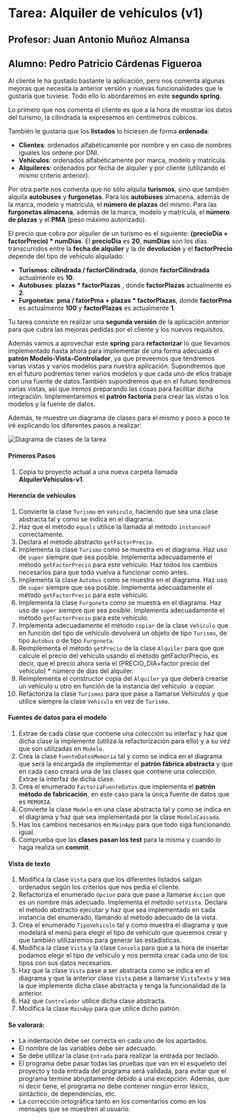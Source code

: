 # Tarea: Alquiler de vehículos (v1)
## Profesor: Juan Antonio Muñoz Almansa
## Alumno: Pedro Patricio Cárdenas Figueroa

Al cliente le ha gustado bastante la aplicación, pero nos comenta algunas mejoras que necesita la anterior versión y nuevas funcionalidades que le gustaría que tuviese. Todo ello lo abordaremos en este **segundo spring**.

Lo primero que nos comenta el cliente es que a la hora de mostrar los datos del turismo, la cilindrada la expresemos en centímetros cúbicos.

También le gustaría que los **listados** lo hiciesen de forma **ordenada**:

- **Clientes**: ordenados alfabéticamente por nombre y en caso de nombres iguales los ordene por DNI.
- **Vehículos**: ordenados alfabéticamente por marca, modelo y matrícula.
- **Alquileres**: ordenados por fecha de alquiler y por cliente (utilizando el mismo criterio anterior).

Por otra parte nos comenta que no sólo alquila **turismos**, sino que también alquila **autobuses** y **furgonetas**. Para los **autobuses** almacena, además de la marca, modelo y matrícula, el **número de plazas** del mismo. Para las **furgonetas almacena**, además de la marca, modelo y matrícula, el **número de plazas** y el **PMA** (peso máximo autorizado).

El precio que cobra por alquiler de un turismo es el siguiente: **(precioDia + factorPrecio) * numDias**. El **precioDia** es **20**, **numDias** son los días transcurridos entre la **fecha de alquiler** y la de **devolución** y el **factorPrecio** depende del tipo de vehículo alquilado:

- **Turismos**: **cilindrada / factorCilindrada**, donde **factorCilindrada** actualmente es **10**.
- **Autobuses**: **plazas * factorPlazas** , donde **factorPlazas** actualmente es **2**.
- **Furgonetas**: **pma / fatorPma + plazas * factorPlazas**, donde **factorPma** es actualmente **100** y **factorPlazas** es actualmente **1**.

Tu tarea consiste en realizar una **segunda versión** de la aplicación anterior para que cubra las mejoras pedidas por el cliente y los nuevos requisitos.

Además vamos a aprovechar este **spring** para **refactorizar** lo que llevamos implementado hasta ahora para implementar de una forma adecuada el **patrón Modelo-Vista-Controlador**, ya que preveemos que tendremos varias vistas y varios modelos para nuestra aplicación. Supondremos que en el futuro podremos tener varios modelos y que cada uno de ellos trabaje con una fuente de datos.También supondremos que en el futuro tendremos varias vistas, así que iremos preparando las cosas para facilitar dicha integración. Implementaremos el **patrón factoría** para crear las vistas o los modelos y la fuente de datos.

Además, te muestro un diagrama de clases para el mismo y poco a poco te iré explicando los diferentes pasos a realizar:

![Diagrama de clases de la tarea](alquilerVehiculos.png)


#### Primeros Pasos
1. Copia tu proyecto actual a una nueva carpeta llamada **AlquilerVehiculos-v1**.

#### Herencia de vehículos
1. Convierte la clase `Turismo` en `Vehiculo`, haciendo que sea una clase abstracta tal y como se indica en el diagrama.
2. Haz que el método `equals` utilice la llamada al método `instanceof` correctamente.
3. Declara el método abstracto `getFactorPrecio`.
4. Implementa la clase `Turismo` como se muestra en el diagrama. Haz uso de `super` siempre que sea posible. Implementa adecuadamente el método `getFactorPrecio` para este vehículo. Haz todos los cambios necesarios para que todo vuelva a funcionar como antes.
5. Implementa la clase `Autobus` como se muestra en el diagrama. Haz uso de `super` siempre que sea posible. Implementa adecuadamente el método `getFactorPrecio` para este vehículo.
6. Implementa la clase `Furgoneta` como se muestra en el diagrama. Haz uso de `super` siempre que sea posible. Implementa adecuadamente el método `getFactorPrecio` para este vehículo.
7. Implementa adecuadamente el método `copiar` de la clase `Vehiculo` que en función del tipo de vehículo devolverá un objeto de tipo `Turismo`, de tipo `Autobus` o de tipo `Furgoneta`.
8. Reimplementa el método `getPrecio` de la clase `Alquiler` para que que calcule el precio del vehículo usando el método getFactorPrecio, es decir, que el precio ahora sería el (PRECIO_DIA+factor precio del vehículo) * número de días del alquiler.
9. Reimplementa el constructor copia del `Alquiler` ya que deberá crearse un vehículo u otro en función de la instancia del vehículo  a copiar.
10. Refactoriza la clase `Turismos` para que pase a llamarse Vehiculos y que utilice siempre la clase `Vehiculo` en vez de `Turismo`.


#### Fuentes de datos para el modelo
1. Extrae de cada clase que contiene una colección su interfaz y haz que dicha clase la implemente (utiliza la refactorización para ello) y a su vez que son utilizadas en `Modelo`.
2. Crea la clase `FuenteDatosMemoria` tal y como se indica en el diagrama que será la encargada de implementar el **patrón fábrica abstracta** y que en cada caso creará una de las clases que contiene una colección. Extrae la interfaz de dicha clase.
3. Crea el enumerado `FactoriaFuenteDatos` que implementa el **patrón método de fabricación**, en este caso para la única fuente de datos que es `MEMORIA`.
4. Convierte la clase `Modelo` en una clase abstracta tal y como se indica en el diagrama y haz que sea implementada por la clase `ModeloCascada`.
5. Has los cambios necesarios en `MainApp` para que todo siga funcionando igual.
6. Comprueba que las **clases pasan los test** para la misma y cuando lo haga realiza un **commit**.


#### Vista de texto
1. Modifica la clase `Vista` para que los diferentes listados salgan ordenados según los criterios que nos pedía el cliente.
2. Refactoriza el enumerado `Opcion` para que pase a llamarse `Accion` que es un nombre más adecuado. Implementa el método `setVista`. Declara el método abstracto ejecutar y haz que sea implementado en cada instancia del enumerado, llamando al método adecuado de la vista.
3. Crea el enumerado `TipoVehiculo` tal y como muestra el diagrama y que modelará el menú para elegir el tipo de vehículo que queremos crear y que también utilizaremos para generar las estadísticas.
4. Modifica la clase `Vista` y la clase `Consola` para que a la hora de insertar podamos elegir el tipo de vehículo y nos permita crear cada uno de los tipos con sus datos necesarios.
5. Haz que la clase `Vista` pase a ser abstracta como se indica en el diagrama y que la anterior clase `Vista` pase a llamarse `VistaTexto` y sea la que implemente dicha clase abstracta y tenga la funcionalidad de la anterior.
6. Haz que `Controlador` utilice dicha clase abstracta.
7. Modifica la clase `MainApp` para que utilice dicho patrón.


#### Se valorará:

- La indentación debe ser correcta en cada uno de los apartados.
- El nombre de las variables debe ser adecuado.
- Se debe utilizar la clase `Entrada` para realizar la entrada por teclado.
- El programa debe pasar todas las pruebas que van en el esqueleto del proyecto y toda entrada del programa será validada, para evitar que el programa termine abruptamente debido a una excepción. Además, que ni decir tiene, el programa no debe contener ningún error léxico, sintáctico, de dependencias, etc.
- La corrección ortográfica tanto en los comentarios como en los mensajes que se muestren al usuario.
